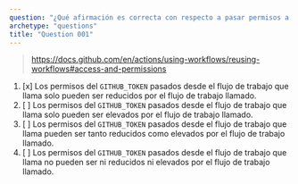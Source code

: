 ```yaml
---
question: "¿Qué afirmación es correcta con respecto a pasar permisos a flujos de trabajo reutilizables?"
archetype: "questions"
title: "Question 001"
---
```



> https://docs.github.com/en/actions/using-workflows/reusing-workflows#access-and-permissions

1. [x] Los permisos del `GITHUB_TOKEN` pasados desde el flujo de trabajo que llama solo pueden ser reducidos por el flujo de trabajo llamado.
1. [ ] Los permisos del `GITHUB_TOKEN` pasados desde el flujo de trabajo que llama solo pueden ser elevados por el flujo de trabajo llamado.
1. [ ] Los permisos del `GITHUB_TOKEN` pasados desde el flujo de trabajo que llama pueden ser tanto reducidos como elevados por el flujo de trabajo llamado.
1. [ ] Los permisos del `GITHUB_TOKEN` pasados desde el flujo de trabajo que llama no pueden ser ni reducidos ni elevados por el flujo de trabajo llamado.
